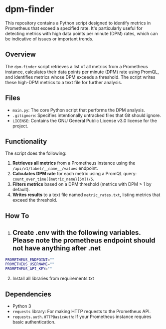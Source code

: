 # dpm-finder

This repository contains a Python script designed to identify metrics in Prometheus that exceed a specified rate. It's particularly useful for detecting metrics with high data points per minute (DPM) rates, which can be indicative of issues or important trends.

## Overview

The `dpm-finder` script retrieves a list of all metrics from a Prometheus instance, calculates their data points per minute (DPM) rate using PromQL, and identifies metrics whose DPM exceeds a threshold. The script writes these high-DPM metrics to a text file for further analysis.

## Files

*   `main.py`: The core Python script that performs the DPM analysis.
*   `.gitignore`: Specifies intentionally untracked files that Git should ignore.
*   `LICENSE`: Contains the GNU General Public License v3.0 license for the project.

## Functionality

The script does the following:

1.  **Retrieves all metrics** from a Prometheus instance using the `/api/v1/label/__name__/values` endpoint.
2.  **Calculates DPM rate** for each metric using a PromQL query: `count_over_time({metric_name}[5m])/5`.
3.  **Filters metrics** based on a DPM threshold (metrics with DPM > 1 by default).
4.  **Writes results** to a text file named `metric_rates.txt`, listing metrics that exceed the threshold.

## How To
1.  ## Create .env with the following variables.  Please note the prometheus endpoint should not have anything after .net
```bash
PROMETHEUS_ENDPOINT=""
PROMETHEUS_USERNAME=""
PROMETHEUS_API_KEY=""
```

2. Install all libraries from requirements.txt

## Dependencies

*   Python 3
*   `requests` library: For making HTTP requests to the Prometheus API.
*   `requests.auth.HTTPBasicAuth`:  If your Prometheus instance requires basic authentication.